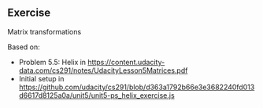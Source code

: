 ## Exercise
Matrix transformations

Based on:
- Problem 5.5: Helix in https://content.udacity-data.com/cs291/notes/UdacityLesson5Matrices.pdf
- Initial setup in https://github.com/udacity/cs291/blob/d363a1792b66e3e3682240fd013d6617d8125a0a/unit5/unit5-ps_helix_exercise.js
